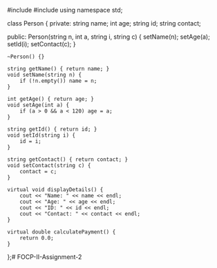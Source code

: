 #include <iostream>
#include <string>
using namespace std;

class Person {
private:
    string name;
    int age;
    string id;
    string contact;

public:
    Person(string n, int a, string i, string c) {
        setName(n);
        setAge(a);
        setId(i);
        setContact(c);
    }

    ~Person() {}

    string getName() { return name; }
    void setName(string n) {
        if (!n.empty()) name = n;
    }

    int getAge() { return age; }
    void setAge(int a) {
        if (a > 0 && a < 120) age = a;
    }

    string getId() { return id; }
    void setId(string i) {
        id = i;
    }

    string getContact() { return contact; }
    void setContact(string c) {
        contact = c;
    }

    virtual void displayDetails() {
        cout << "Name: " << name << endl;
        cout << "Age: " << age << endl;
        cout << "ID: " << id << endl;
        cout << "Contact: " << contact << endl;
    }

    virtual double calculatePayment() {
        return 0.0;
    }
};# FOCP-II-Assignment-2
